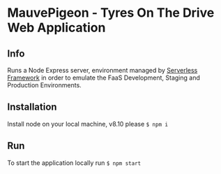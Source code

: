 # MauvePigeon - Tyres On The Drive Web Application

## Info

Runs a Node Express server, environment managed by [Serverless Framework](https://serverless.com/framework/docs/providers/aws/)
in order to emulate the FaaS Development, Staging and Production Environments.

## Installation

Install node on your local machine, v8.10 please
`$ npm i`

## Run

To start the application locally run
`$ npm start`
